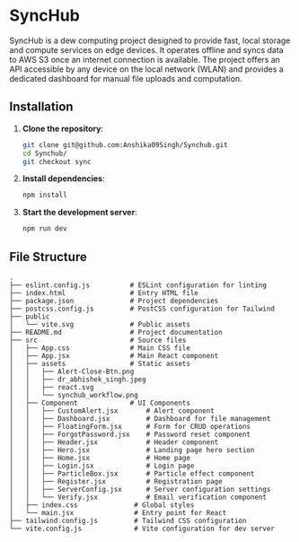 # SyncHub

SyncHub is a dew computing project designed to provide fast, local storage and compute services on edge devices. It operates offline and syncs data to AWS S3 once an internet connection is available. The project offers an API accessible by any device on the local network (WLAN) and provides a dedicated dashboard for manual file uploads and computation.

## Installation

1. **Clone the repository**:
    ```bash
    git clone git@github.com:Anshika09Singh/Synchub.git
    cd Synchub/
    git checkout sync
    ```

2. **Install dependencies**:
    ```bash
    npm install
    ```

3. **Start the development server**:
    ```bash
    npm run dev
    ```

## File Structure

```
.
├── eslint.config.js          # ESLint configuration for linting
├── index.html                # Entry HTML file
├── package.json              # Project dependencies
├── postcss.config.js         # PostCSS configuration for Tailwind
├── public
│   └── vite.svg              # Public assets
├── README.md                 # Project documentation
├── src                       # Source files
│   ├── App.css               # Main CSS file
│   ├── App.jsx               # Main React component
│   ├── assets                # Static assets
│   │   ├── Alert-Close-Btn.png
│   │   ├── dr_abhishek_singh.jpeg
│   │   ├── react.svg
│   │   └── synchub_workflow.png
│   ├── Component             # UI Components
│   │   ├── CustomAlert.jsx       # Alert component
│   │   ├── Dashboard.jsx         # Dashboard for file management
│   │   ├── FloatingForm.jsx      # Form for CRUD operations
│   │   ├── ForgotPassword.jsx    # Password reset component
│   │   ├── Header.jsx            # Header component
│   │   ├── Hero.jsx              # Landing page hero section
│   │   ├── Home.jsx              # Home page
│   │   ├── Login.jsx             # Login page
│   │   ├── ParticleBox.jsx       # Particle effect component
│   │   ├── Register.jsx          # Registration page
│   │   ├── ServerConfig.jsx      # Server configuration settings
│   │   └── Verify.jsx            # Email verification component
│   ├── index.css              # Global styles
│   └── main.jsx               # Entry point for React
├── tailwind.config.js         # Tailwind CSS configuration
└── vite.config.js             # Vite configuration for dev server
```